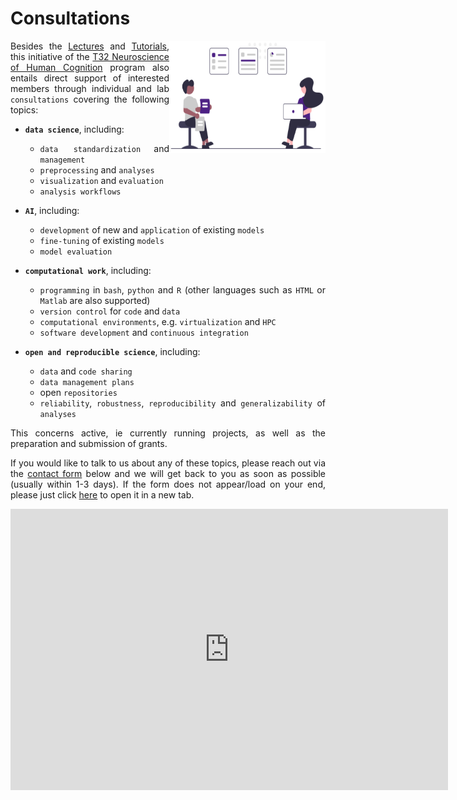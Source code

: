# Consultations


<img align="right" src="https://raw.githubusercontent.com/PeerHerholz/NU_T32_CBMG/refs/heads/main/initiative/static/course_graphics/consultations_logo.png" alt="logo" title="logo" width="250" height="180" />


<div style="text-align: justify"> 

Besides the [Lectures](https://peerherholz.github.io/NU_T32_CBMG/lectures/pages/lectures.html) and [Tutorials](https://peerherholz.github.io/NU_T32_CBMG/tutorials/pages/tutorials.html), this initiative of the [T32 Neuroscience of Human Cognition](https://cogns.northwestern.edu/Training.html) program also entails direct support of interested members through individual and lab `consultations` covering the following topics:


- **`data science`**, including:
  - `data standardization` and `management`
  - `preprocessing` and `analyses`
  - `visualization` and `evaluation`
  - `analysis workflows`
  
- **`AI`**, including:
  - `development` of new and `application` of existing `models`
  - `fine-tuning` of existing `models`
  - `model evaluation`

- **`computational work`**, including:
  - `programming` in `bash`, `python` and `R` (other languages such as `HTML` or `Matlab` are also supported)
  - `version control` for `code` and `data`
  - `computational environments`, e.g. `virtualization` and `HPC`
  - `software development` and `continuous integration`

- **`open and reproducible science`**, including:
  - `data` and `code sharing`
  - `data management plans`
  - open `repositories`
  - `reliability`, `robustness`, `reproducibility` and `generalizability` of `analyses`

This concerns active, ie currently running projects, as well as the preparation and submission of grants.

If you would like to talk to us about any of these topics, please reach out via the [contact form](https://forms.office.com/Pages/ResponsePage.aspx?id=YdN2fXeCCEekd2ToNmzRvL2Tr_u-42VIrjvlKDRiZ5dUMVFGNFJHTEdaOFRBVlNTTVhLU1dQSFFBTC4u) below
and we will get back to you as soon as possible (usually within 1-3 days). If the form does not appear/load on your end, please just click [here](https://forms.office.com/Pages/ResponsePage.aspx?id=YdN2fXeCCEekd2ToNmzRvL2Tr_u-42VIrjvlKDRiZ5dUMVFGNFJHTEdaOFRBVlNTTVhLU1dQSFFBTC4u) to open it in a new tab.


<iframe src="https://forms.office.com/Pages/ResponsePage.aspx?id=YdN2fXeCCEekd2ToNmzRvL2Tr_u-42VIrjvlKDRiZ5dUMVFGNFJHTEdaOFRBVlNTTVhLU1dQSFFBTC4u" frameborder="0" width="700" height="450" allowfullscreen="true" mozallowfullscreen="true" webkitallowfullscreen="true"></iframe>

</div>